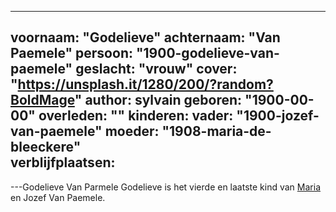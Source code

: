 ---
voornaam: "Godelieve"
achternaam: "Van Paemele"
persoon: "1900-godelieve-van-paemele"
geslacht: "vrouw"
cover: "https://unsplash.it/1280/200/?random?BoldMage"
author: sylvain
geboren: "1900-00-00"
overleden: ""
kinderen:
vader: "1900-jozef-van-paemele"
moeder: "1908-maria-de-bleeckere"   
verblijfplaatsen:
  -
---Godelieve Van Parmele 
Godelieve is het vierde en laatste kind van [Maria](1908-maria-de-bleeckere) en Jozef Van Paemele.






